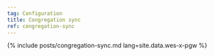 ```yaml
---
tag: Configuration
title: Congregation sync
ref: congregation-sync
---
```


{% include posts/congregation-sync.md lang=site.data.wes-x-pgw %}
